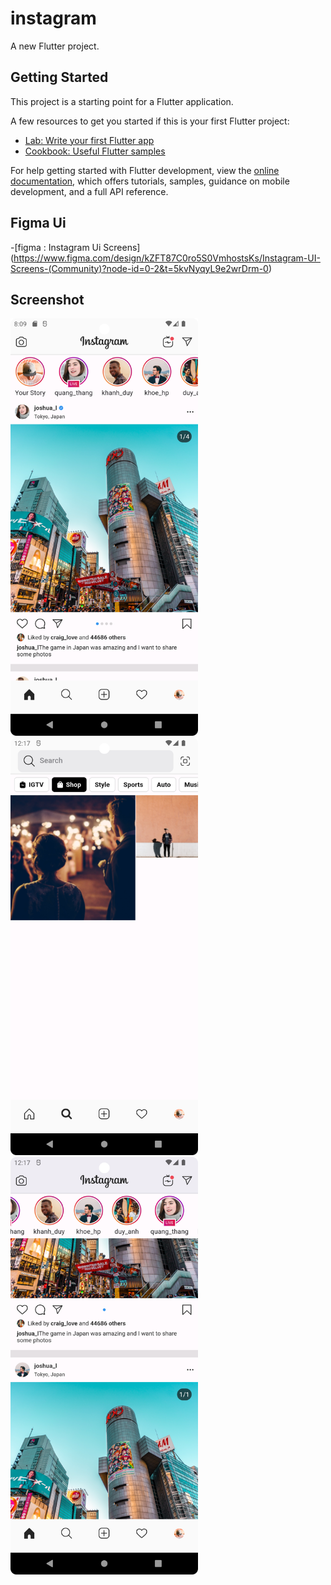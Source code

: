 # instagram

A new Flutter project.

## Getting Started

This project is a starting point for a Flutter application.

A few resources to get you started if this is your first Flutter project:

- [Lab: Write your first Flutter app](https://docs.flutter.dev/get-started/codelab)
- [Cookbook: Useful Flutter samples](https://docs.flutter.dev/cookbook)

For help getting started with Flutter development, view the
[online documentation](https://docs.flutter.dev/), which offers tutorials,
samples, guidance on mobile development, and a full API reference.
## Figma Ui 
-[figma : Instagram Ui Screens] (https://www.figma.com/design/kZFT87C0ro5S0VmhostsKs/Instagram-UI-Screens-(Community)?node-id=0-2&t=5kvNyqyL9e2wrDrm-0)
## Screenshot
<img src="https://github.com/DuyNguoiLinh/demo-instagram/blob/master/assets/images/demo_instagram.png?raw=true" alt="main_Screen" width="300"/>
<img src="https://github.com/DuyNguoiLinh/demo-instagram/blob/master/assets/images/demo_instagram2.png?raw=true" alt="search_screen" width="300"/>
<img src="https://github.com/DuyNguoiLinh/demo-instagram/blob/master/assets/images/demo_instagram3.png?raw=true" alt="screen" width="300"/>
